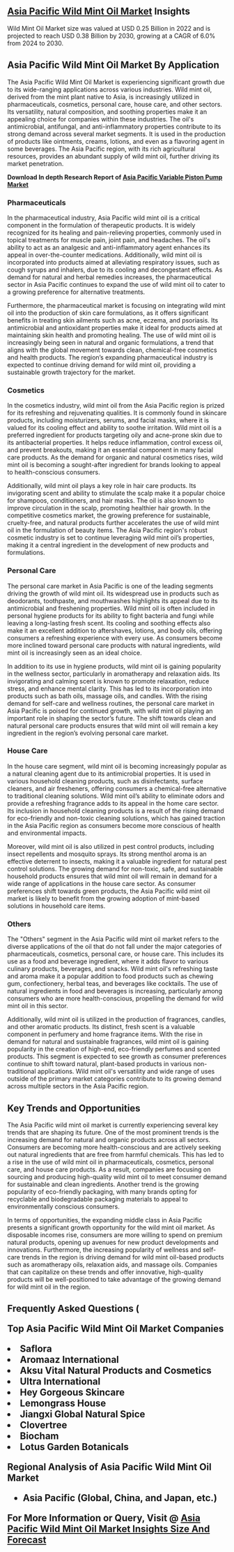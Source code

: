 <h2><a href="https://www.verifiedmarketreports.com/download-sample/?rid=219052&amp;utm_source=Github-Feb&amp;utm_medium=219" target="_blank">Asia Pacific Wild Mint Oil Market</a> Insights</h2><p>Wild Mint Oil Market size was valued at USD 0.25 Billion in 2022 and is projected to reach USD 0.38 Billion by 2030, growing at a CAGR of 6.0% from 2024 to 2030.</p><p><h2>Asia Pacific Wild Mint Oil Market By Application</h2> <p>The Asia Pacific Wild Mint Oil Market is experiencing significant growth due to its wide-ranging applications across various industries. Wild mint oil, derived from the mint plant native to Asia, is increasingly utilized in pharmaceuticals, cosmetics, personal care, house care, and other sectors. Its versatility, natural composition, and soothing properties make it an appealing choice for companies within these industries. The oil's antimicrobial, antifungal, and anti-inflammatory properties contribute to its strong demand across several market segments. It is used in the production of products like ointments, creams, lotions, and even as a flavoring agent in some beverages. The Asia Pacific region, with its rich agricultural resources, provides an abundant supply of wild mint oil, further driving its market penetration. <p><strong>Download In depth Research Report of <a href="https://www.verifiedmarketreports.com/download-sample/?rid=236118&amp;utm_source=Pulse-Dec&amp;utm_medium=219" target="_blank">Asia Pacific Variable Piston Pump Market</a></strong></p></p> <h3>Pharmaceuticals</h3> <p>In the pharmaceutical industry, Asia Pacific wild mint oil is a critical component in the formulation of therapeutic products. It is widely recognized for its healing and pain-relieving properties, commonly used in topical treatments for muscle pain, joint pain, and headaches. The oil's ability to act as an analgesic and anti-inflammatory agent enhances its appeal in over-the-counter medications. Additionally, wild mint oil is incorporated into products aimed at alleviating respiratory issues, such as cough syrups and inhalers, due to its cooling and decongestant effects. As demand for natural and herbal remedies increases, the pharmaceutical sector in Asia Pacific continues to expand the use of wild mint oil to cater to a growing preference for alternative treatments. <p>Furthermore, the pharmaceutical market is focusing on integrating wild mint oil into the production of skin care formulations, as it offers significant benefits in treating skin ailments such as acne, eczema, and psoriasis. Its antimicrobial and antioxidant properties make it ideal for products aimed at maintaining skin health and promoting healing. The use of wild mint oil is increasingly being seen in natural and organic formulations, a trend that aligns with the global movement towards clean, chemical-free cosmetics and health products. The region’s expanding pharmaceutical industry is expected to continue driving demand for wild mint oil, providing a sustainable growth trajectory for the market.</p> <h3>Cosmetics</h3> <p>In the cosmetics industry, wild mint oil from the Asia Pacific region is prized for its refreshing and rejuvenating qualities. It is commonly found in skincare products, including moisturizers, serums, and facial masks, where it is valued for its cooling effect and ability to soothe irritation. Wild mint oil is a preferred ingredient for products targeting oily and acne-prone skin due to its antibacterial properties. It helps reduce inflammation, control excess oil, and prevent breakouts, making it an essential component in many facial care products. As the demand for organic and natural cosmetics rises, wild mint oil is becoming a sought-after ingredient for brands looking to appeal to health-conscious consumers. <p>Additionally, wild mint oil plays a key role in hair care products. Its invigorating scent and ability to stimulate the scalp make it a popular choice for shampoos, conditioners, and hair masks. The oil is also known to improve circulation in the scalp, promoting healthier hair growth. In the competitive cosmetics market, the growing preference for sustainable, cruelty-free, and natural products further accelerates the use of wild mint oil in the formulation of beauty items. The Asia Pacific region's robust cosmetic industry is set to continue leveraging wild mint oil’s properties, making it a central ingredient in the development of new products and formulations.</p> <h3>Personal Care</h3> <p>The personal care market in Asia Pacific is one of the leading segments driving the growth of wild mint oil. Its widespread use in products such as deodorants, toothpaste, and mouthwashes highlights its appeal due to its antimicrobial and freshening properties. Wild mint oil is often included in personal hygiene products for its ability to fight bacteria and fungi while leaving a long-lasting fresh scent. Its cooling and soothing effects also make it an excellent addition to aftershaves, lotions, and body oils, offering consumers a refreshing experience with every use. As consumers become more inclined toward personal care products with natural ingredients, wild mint oil is increasingly seen as an ideal choice. <p>In addition to its use in hygiene products, wild mint oil is gaining popularity in the wellness sector, particularly in aromatherapy and relaxation aids. Its invigorating and calming scent is known to promote relaxation, reduce stress, and enhance mental clarity. This has led to its incorporation into products such as bath oils, massage oils, and candles. With the rising demand for self-care and wellness routines, the personal care market in Asia Pacific is poised for continued growth, with wild mint oil playing an important role in shaping the sector’s future. The shift towards clean and natural personal care products ensures that wild mint oil will remain a key ingredient in the region’s evolving personal care market.</p> <h3>House Care</h3> <p>In the house care segment, wild mint oil is becoming increasingly popular as a natural cleaning agent due to its antimicrobial properties. It is used in various household cleaning products, such as disinfectants, surface cleaners, and air fresheners, offering consumers a chemical-free alternative to traditional cleaning solutions. Wild mint oil’s ability to eliminate odors and provide a refreshing fragrance adds to its appeal in the home care sector. Its inclusion in household cleaning products is a result of the rising demand for eco-friendly and non-toxic cleaning solutions, which has gained traction in the Asia Pacific region as consumers become more conscious of health and environmental impacts. <p>Moreover, wild mint oil is also utilized in pest control products, including insect repellents and mosquito sprays. Its strong menthol aroma is an effective deterrent to insects, making it a valuable ingredient for natural pest control solutions. The growing demand for non-toxic, safe, and sustainable household products ensures that wild mint oil will remain in demand for a wide range of applications in the house care sector. As consumer preferences shift towards green products, the Asia Pacific wild mint oil market is likely to benefit from the growing adoption of mint-based solutions in household care items.</p> <h3>Others</h3> <p>The "Others" segment in the Asia Pacific wild mint oil market refers to the diverse applications of the oil that do not fall under the major categories of pharmaceuticals, cosmetics, personal care, or house care. This includes its use as a food and beverage ingredient, where it adds flavor to various culinary products, beverages, and snacks. Wild mint oil's refreshing taste and aroma make it a popular addition to food products such as chewing gum, confectionery, herbal teas, and beverages like cocktails. The use of natural ingredients in food and beverages is increasing, particularly among consumers who are more health-conscious, propelling the demand for wild mint oil in this sector. <p>Additionally, wild mint oil is utilized in the production of fragrances, candles, and other aromatic products. Its distinct, fresh scent is a valuable component in perfumery and home fragrance items. With the rise in demand for natural and sustainable fragrances, wild mint oil is gaining popularity in the creation of high-end, eco-friendly perfumes and scented products. This segment is expected to see growth as consumer preferences continue to shift toward natural, plant-based products in various non-traditional applications. Wild mint oil's versatility and wide range of uses outside of the primary market categories contribute to its growing demand across multiple sectors in the Asia Pacific region.</p> <h2>Key Trends and Opportunities</h2> <p>The Asia Pacific wild mint oil market is currently experiencing several key trends that are shaping its future. One of the most prominent trends is the increasing demand for natural and organic products across all sectors. Consumers are becoming more health-conscious and are actively seeking out natural ingredients that are free from harmful chemicals. This has led to a rise in the use of wild mint oil in pharmaceuticals, cosmetics, personal care, and house care products. As a result, companies are focusing on sourcing and producing high-quality wild mint oil to meet consumer demand for sustainable and clean ingredients. Another trend is the growing popularity of eco-friendly packaging, with many brands opting for recyclable and biodegradable packaging materials to appeal to environmentally conscious consumers. <p>In terms of opportunities, the expanding middle class in Asia Pacific presents a significant growth opportunity for the wild mint oil market. As disposable incomes rise, consumers are more willing to spend on premium natural products, opening up avenues for new product developments and innovations. Furthermore, the increasing popularity of wellness and self-care trends in the region is driving demand for wild mint oil-based products such as aromatherapy oils, relaxation aids, and massage oils. Companies that can capitalize on these trends and offer innovative, high-quality products will be well-positioned to take advantage of the growing demand for wild mint oil in the region.</p> <h2>Frequently Asked Questions (</p><p><strong>Top Asia Pacific Wild Mint Oil Market Companies</strong></p><div data-test-id=""><p><li>Saflora</li><li> Aromaaz International</li><li> Aksu Vital Natural Products and Cosmetics</li><li> Ultra International</li><li> Hey Gorgeous Skincare</li><li> Lemongrass House</li><li> Jiangxi Global Natural Spice</li><li> Clovertree</li><li> Biocham</li><li> Lotus Garden Botanicals</li></p><div><strong>Regional Analysis of&nbsp;Asia Pacific Wild Mint Oil Market</strong></div><ul><li dir="ltr"><p dir="ltr">Asia Pacific (Global, China, and Japan, etc.)</p></li></ul><p><strong>For More Information or Query, Visit @&nbsp;</strong><strong><a href="https://www.verifiedmarketreports.com/product/wild-mint-oil-market/?utm_source=Github-Feb&amp;utm_medium=219" target="_blank">Asia Pacific Wild Mint Oil Market Insights Size And Forecast</a></strong></p></div><h2>&nbsp;</h2><div data-test-id="">&nbsp;</div>
